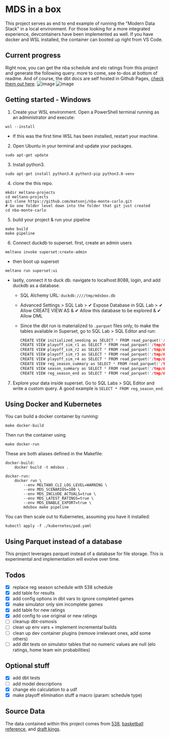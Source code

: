 # MDS in a box
This project serves as end to end example of running the "Modern Data Stack" in a local environment. For those looking for a more integrated experience, devcontainers have been implemented as well. If you have docker and WSL installed, the container can booted up right from VS Code.

## Current progress
Right now, you can get the nba schedule and elo ratings from this project and generate the following query. more to come, see to-dos at bottom of readme. And of course, the dbt docs are self hosted in Github Pages, [check them out here](https://matsonj.github.io/nba-monte-carlo/).
![image](https://user-images.githubusercontent.com/16811433/195012880-adf8da03-ab16-4c16-8080-95514fb41c21.png)
![image](https://user-images.githubusercontent.com/16811433/195012951-dde884a0-88f5-48d5-8203-b6f06ba7dbd4.png)

## Getting started - Windows
1. Create your WSL environment. Open a PowerShell terminal running as an administrator and execute:
```
wsl --install
```
* If this was the first time WSL has been installed, restart your machine.

2. Open Ubuntu in your terminal and update your packages. 
```
sudo apt-get update
```
3. Install python3.
```
sudo apt-get install python3.8 python3-pip python3.8-venv
```
4. clone the this repo.
```
mkdir meltano-projects
cd meltano-projects
git clone https://github.com/matsonj/nba-monte-carlo.git
# Go one folder level down into the folder that git just created
cd nba-monte-carlo
```
5. build your project & run your pipeline
```
make build
make pipeline
```
6. Connect duckdb to superset. first, create an admin users
```
meltano invoke superset:create-admin
```
 - then boot up superset
```
meltano run superset:ui
```
 - lastly, connect it to duck db. navigate to localhost:8088, login, and add duckdb as a database.

   - SQL Alchemy URL: ```duckdb:////tmp/mdsbox.db```

   - Advanced Settings > SQL Lab > ✔ Expose Database in SQL Lab > ✔ Allow CREATE VIEW AS & ✔ Allow this database to be explored & ✔ Allow DML

   - Since the dbt run is materialized to `.parquet` files only, to make the tables available in Superset, go to SQL Lab > SQL Editor and run:
   
       ```c
       CREATE VIEW initialized_seeding as SELECT * FROM read_parquet('/tmp/data_catalog/conformed/initialize_seeding.parquet');
       CREATE VIEW playoff_sim_r1 as SELECT * FROM read_parquet('/tmp/data_catalog/conformed/playoff_sim_r1.parquet');
       CREATE VIEW playoff_sim_r2 as SELECT * FROM read_parquet('/tmp/data_catalog/conformed/playoff_sim_r2.parquet');
       CREATE VIEW playoff_sim_r3 as SELECT * FROM read_parquet('/tmp/data_catalog/conformed/playoff_sim_r3.parquet');
       CREATE VIEW playoff_sim_r4 as SELECT * FROM read_parquet('/tmp/data_catalog/conformed/playoff_sim_r4.parquet');
       CREATE VIEW reg_season_summary as SELECT * FROM read_parquet('/tmp/data_catalog/conformed/reg_season_summary.parquet');
       CREATE VIEW season_summary as SELECT * FROM read_parquet('/tmp/data_catalog/conformed/season_summary.parquet');
       CREATE VIEW reg_season_end as SELECT * FROM read_parquet('/tmp/data_catalog/conformed/reg_season_end.parquet');
       ```


7. Explore your data inside superset. Go to SQL Labs > SQL Editor and write a custom query. A good example is ```SELECT * FROM reg_season_end```.


## Using Docker and Kubernetes

You can build a docker container by running: 

```
make docker-build
```

Then run the container using 
```
make docker-run
```
These are both aliases defined in the Makefile:

```
docker-build:
	docker build -t mdsbox .

docker-run:
	docker run \
	 	--env MELTANO_CLI_LOG_LEVEL=WARNING \
		--env MDS_SCENARIOS=100 \
		--env MDS_INCLUDE_ACTUALS=true \
		--env MDS_LATEST_RATINGS=true \
		--env MDS_ENABLE_EXPORT=true \
		mdsbox make pipeline
```

You can then scale out to Kubernetes, assuming you have it installed:

```
kubectl apply -f ./kubernetes/pod.yaml
```


## Using Parquet instead of a database
This project leverages parquet instead of a database for file storage. This is experimental and implementation will evolve over time.

## Todos
- [x] replace reg season schedule with 538 schedule
- [x] add table for results
- [x] add config options in dbt vars to ignore completed games
- [x] make simulator only sim incomplete games
- [x] add table for new ratings
- [x] add config to use original or new ratings
- [ ] cleanup dbt-osmosis
- [ ] clean up env vars + implement incremental builds
- [ ] clean up dev container plugins (remove irrelevant ones, add some others)
- [ ] add dbt tests on simulator tables that no numeric values are null (elo ratings, home team win probabilities)

## Optional stuff
- [x] add dbt tests
- [ ] add model descriptions
- [x] change elo calculation to a udf
- [x] make playoff elimination stuff a macro (param: schedule type)

## Source Data
The data contained within this project comes from [538](https://data.fivethirtyeight.com/#nba-forecasts), [basketball reference](https://basketballreference.com), and [draft kings](https://www.draftkings.com). 
